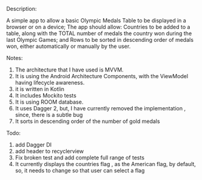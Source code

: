 Description:

A simple app to allow a basic Olympic Medals Table to be displayed in a browser or on a device;
The app should allow:
Countries to be added to a table, along with the TOTAL number of medals the country won during the last Olympic Games; and
Rows to be sorted in descending order of medals won, either automatically or manually by the user.

Notes:

1. The architecture that I have used is MVVM.
2. It is using the Android Architecture Components, with the ViewModel having lifecycle awareness.
3. it is written in Kotlin
4. It includes Mockito tests
5. It is using ROOM database.
6. It uses Dagger 2, but, I have currently removed the implementation , since, there is a subtle bug
7. It sorts in descending order of the number of gold medals

Todo:

1. add Dagger DI
2. add header to recyclerview
3. Fix broken test and add complete full range of tests
4. It currently displays the countries flag , as the American flag, by default, so, it needs to change so that 
user can select a flag

